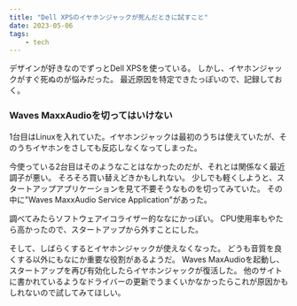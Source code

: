 ```yaml
---
title: "Dell XPSのイヤホンジャックが死んだときに試すこと"
date: 2023-05-06
tags:
    - tech
---
```


デザインが好きなのでずっとDell XPSを使っている。
しかし、イヤホンジャックがすぐ死ぬのが悩みだった。
最近原因を特定できたっぽいので、記録しておく。

### Waves MaxxAudioを切ってはいけない

1台目はLinuxを入れていた。イヤホンジャックは最初のうちは使えていたが、そのうちイヤホンをさしても反応しなくなってしまった。

今使っている2台目はそのようなことはなかったのだが、それとは関係なく最近調子が悪い。
そろそろ買い替えどきかもしれない。
少しでも軽くしようと、スタートアップアプリケーションを見て不要そうなものを切ってみていた。
その中に"Waves MaxxAudio Service Application"があった。

調べてみたらソフトウェアイコライザー的ななにかっぽい。
CPU使用率もやたら高かったので、スタートアップから外すことにした。

そして、しばらくするとイヤホンジャックが使えなくなった。
どうも音質を良くする以外にもなにか重要な役割があるようだ。
Waves MaxAudioを起動し、スタートアップを再び有効化したらイヤホンジャックが復活した。
他のサイトに書かれているようなドライバーの更新でうまくいかなかったらこれが原因かもしれないので試してみてほしい。
